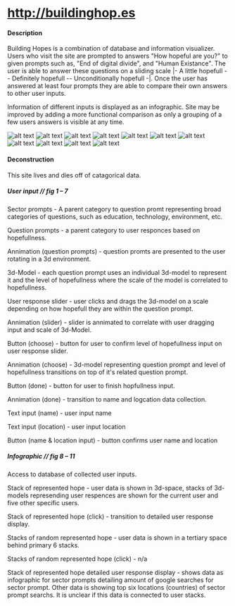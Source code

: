 # http://buildinghop.es

[img-1]: https://raw.githubusercontent.com/vk-webdesign/cp2/master/00-Deconstructions/03a__buildinghop.es/img/img-1.png "img-1"
[img-2]: https://raw.githubusercontent.com/vk-webdesign/cp2/master/00-Deconstructions/03a__buildinghop.es/img/img-2.png "img-2"
[img-3]: https://raw.githubusercontent.com/vk-webdesign/cp2/master/00-Deconstructions/03a__buildinghop.es/img/img-3.png "img-3"
[img-4]: https://raw.githubusercontent.com/vk-webdesign/cp2/master/00-Deconstructions/03a__buildinghop.es/img/img-4.png "img-4"
[img-5]: https://raw.githubusercontent.com/vk-webdesign/cp2/master/00-Deconstructions/03a__buildinghop.es/img/img-5.png "img-5"
[img-6]: https://raw.githubusercontent.com/vk-webdesign/cp2/master/00-Deconstructions/03a__buildinghop.es/img/img-6.png "img-6"
[img-7]: https://raw.githubusercontent.com/vk-webdesign/cp2/master/00-Deconstructions/03a__buildinghop.es/img/img-7.png "img-7"
[img-8]: https://raw.githubusercontent.com/vk-webdesign/cp2/master/00-Deconstructions/03a__buildinghop.es/img/img-8.png "img-8"
[img-9]: https://raw.githubusercontent.com/vk-webdesign/cp2/master/00-Deconstructions/03a__buildinghop.es/img/img-9.png "img-9"
[img-10]: https://raw.githubusercontent.com/vk-webdesign/cp2/master/00-Deconstructions/03a__buildinghop.es/img/img-10.png "img-10"
[img-11]: https://raw.githubusercontent.com/vk-webdesign/cp2/master/00-Deconstructions/03a__buildinghop.es/img/img-11.png "img-11"

#### Description
Building Hopes is a combination of database and information visualizer. Users who visit the site are prompted to answers "How hopeful are you?" to given prompts such as, "End of digital divide", and "Human Existance". The user is able to answer these questions on a sliding scale |- A little hopefull -- Definitely hopefull -- Unconditionally hopefull -|. Once the user has answered at least four prompts they are able to compare their own answers to other user inputs.

Information of different inputs is displayed as an infographic.
Site may be improved by adding a more functional comparison as only a grouping of a few users answers is visible at any time.
 
![alt text][img-1]
![alt text][img-2]
![alt text][img-3]
![alt text][img-4]
![alt text][img-5]
![alt text][img-6]
![alt text][img-7]
![alt text][img-8]
![alt text][img-9]
![alt text][img-10]
![alt text][img-11]

#### Deconstruction
This site lives and dies off of catagorical data. 

##### User input // fig 1 – 7
Sector prompts - A parent category to question promt representing broad categories of questions, such as education, technology, environment, etc.

Question prompts - a parent category to user responces based on hopefullness.

Annimation (question prompts) - question promts are presented to the user rotating in a 3d environment. 

3d-Model - each question prompt uses an individual 3d-model to represent it and the level of hopefullness where the scale of the model is correlated to hopefullness.

User response slider - user clicks and drags the 3d-model on a scale depending on how hopefull they are within the question prompt.

Annimation (slider) - slider is annimated to correlate with user dragging input and scale of 3d-Model.

Button (choose) - button for user to confirm level of hopefullness input on user response slider.

Annimation (choose) - 3d-model representing question prompt and level of hopefullness transitions on top of it's related question prompt.

Button (done) - button for user to finish hopfullness input.

Annimation (done) - transition to name and logcation data collection.

Text input (name) - user input name

Text input (location) - user input location

Button (name & location input) - button confirms user name and location

##### Infographic // fig 8 – 11
Access to database of collected user inputs.

Stack of represented hope - user data is shown in 3d-space, stacks of 3d-models represending user respences are shown for the current user and five other specific users.

Stack of represented hope (click) - transition to detailed user response display.

Stacks of random represented hope - user data is shown in a tertiary space behind primary 6 stacks.

Stacks of random represented hope (click) - n/a

Stack of represented hope detailed user response display - shows data as infographic for sector prompts detailing amount of google searches for sector prompt. Other data is showing top six locations (countries) of sector prompt searchs. It is unclear if this data is connected to user stacks.